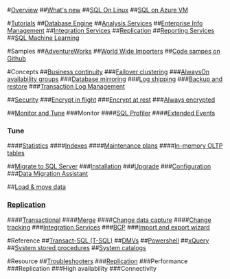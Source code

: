 #[Overview](sql-server.md)
##[What's new](https://docs.microsoft.com/sql/sql-server/what-s-new-in-sql-server-2017)
##[SQL On Linux](https://docs.microsoft.com/sql/linux/sql-server-linux-overview) 
##[SQL on Azure VM](https://docs.microsoft.com/azure/virtual-machines/windows/sql/virtual-machines-windows-sql-server-iaas-overview)


#[Tutorials](https://docs.microsoft.com/sql/sql-server/tutorials-for-sql-server-2016)
##[Database Engine](https://docs.microsoft.com/sql/relational-databases/database-engine-tutorials)
##[Analysis Services](https://docs.microsoft.com/sql/analysis-services/analysis-services-tutorials-ssas)
##[Enterprise Info Management](https://msdn.microsoft.com/library/8745dc80-193d-4de0-9f17-ba648ab1e81c)
##[Integration Services](https://docs.microsoft.com/sql/integration-services/integration-services-tutorials)
##[Replication](https://docs.microsoft.com/sql/relational-databases/replication/replication-tutorials)
##[Reporting Services](https://docs.microsoft.com/sql/reporting-services/reporting-services-tutorials-ssrs)
##[SQL Machine Learning](https://docs.microsoft.com/sql/advanced-analytics/tutorials/machine-learning-services-tutorials)


#Samples
##[AdventureWorks](https://docs.microsoft.com/sql/samples/sql-samples-where-are)
##[World Wide Importers](https://docs.microsoft.com/sql/samples/wide-world-importers-what-is)
##[Code sampes on Github](https://github.com/Microsoft/sql-server-samples/tree/master/samples)

#Concepts
##[Business continuity](business-continuity.md)
###[Failover clustering](https://docs.microsoft.com/sql/sql-server/failover-clusters/windows/always-on-failover-cluster-instances-sql-server)
###[AlwaysOn availability groups](https://docs.microsoft.com/sql/database-engine/availability-groups/windows/overview-of-always-on-availability-groups-sql-server)
###[Database mirroring](https://docs.microsoft.com/sql/database-engine/database-mirroring/database-mirroring-sql-server)
###[Log shipping](https://docs.microsoft.com/sql/database-engine/log-shipping/about-log-shipping-sql-server)
###[Backup and restore](https://docs.microsoft.com/en-us/sql/relational-databases/backup-restore/back-up-and-restore-of-sql-server-database)
###[Transaction Log Management](https://docs.microsoft.com/sql/relational-databases/logs/the-transaction-log-sql-server)

##[Security](security.md)
###[Encrypt in flight](https://docs.microsoft.com/en-us/sql/connect/jdbc/using-ssl-encryption)
###[Encrypt at rest](https://docs.microsoft.com/en-us/sql/relational-databases/security/encryption/transparent-data-encryption)
###[Always encrypted](https://docs.microsoft.com/en-us/sql/relational-databases/security/encryption/always-encrypted-database-engine)

##[Monitor and Tune](monitor-and-tune.md)
###Monitor
####[SQL Profiler](https://docs.microsoft.com/sql/tools/sql-server-profiler/sql-server-profiler)
####[Extended Events](https://docs.microsoft.com/sql/relational-databases/extended-events/extended-events)
### Tune
####[Statistics](https://docs.microsoft.com/en-us/sql/relational-databases/statistics/statistics)
####[Indexes](https://docs.microsoft.com/en-us/sql/relational-databases/indexes/clustered-and-nonclustered-indexes-described)
####[Maintenance plans](https://docs.microsoft.com/en-us/sql/relational-databases/maintenance-plans/maintenance-plans)
####[In-memory OLTP tables](https://docs.microsoft.com/en-us/sql/relational-databases/in-memory-oltp/in-memory-oltp-in-memory-optimization)

##[Migrate to SQL Server](migrate-to-sql.md)
###[Installation](https://docs.microsoft.com/sql/database-engine/install-windows/installation-for-sql-server)
###[Upgrade](https://docs.microsoft.com/sql/database-engine/install-windows/upgrade-sql-server)
###[Configuration](https://docs.microsoft.com/en-us/sql/database-engine/configure-windows/server-configuration-options-sql-server)
###[Data Migration Assistant](https://docs.microsoft.com/en-us/sql/dma/dma-overview?view=sql-server-2017)

##[Load & move data](load-move-data.md)
### [Replication](replication.md)
####[Transactional](https://docs.microsoft.com/en-us/sql/relational-databases/replication/transactional/transactional-replication)
####[Merge](https://docs.microsoft.com/en-us/sql/relational-databases/replication/merge/merge-replication) 
####[Change data capture](https://docs.microsoft.com/sql/relational-databases/track-changes/about-change-data-capture-sql-server)
####[Change tracking](https://docs.microsoft.com/sql/relational-databases/track-changes/about-change-tracking-sql-server)
###[Integration Services](https://docs.microsoft.com/sql/integration-services/sql-server-integration-services)
###[BCP](https://docs.microsoft.com/sql/tools/bcp-utility)
###[Import and export wizard](https://docs.microsoft.com/integration-services/import-export-data/import-and-export-data-with-the-sql-server-import-and-export-wizard)

#Reference
##[Transact-SQL (T-SQL)](https://review.docs.microsoft.com/sql/t-sql/language-reference)
##[DMVs](https://docs.microsoft.com/sql/relational-databases/system-dynamic-management-views/system-dynamic-management-views)
##[Powershell](https://docs.microsoft.com/sql/powershell/sql-server-powershell)
##[xQuery](https://docs.microsoft.com/sql/xquery/xquery-language-reference-sql-server)
##[System stored procedures](https://docs.microsoft.com/sql/relational-databases/system-stored-procedures/system-stored-procedures-transact-sql)
##[System catalogs](https://docs.microsoft.com/sql/relational-databases/system-stored-procedures/catalog-stored-procedures-transact-sql)

#Resource
##[Troubleshooters](troubleshooters.md)
###[Replication](https://docs.microsoft.com/sql/troubleshooters/replication/troubleshoot-tran-repl-errors)
###Performance
###Replication
###High availability
###Connectivity


